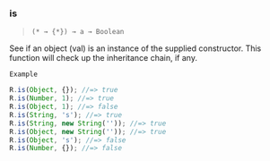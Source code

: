 ### is

> `(* → {*}) → a → Boolean`

See if an object (val) is an instance of the supplied constructor. This function will check up the inheritance chain, if any.

`Example`

```js
R.is(Object, {}); //=> true
R.is(Number, 1); //=> true
R.is(Object, 1); //=> false
R.is(String, 's'); //=> true
R.is(String, new String('')); //=> true
R.is(Object, new String('')); //=> true
R.is(Object, 's'); //=> false
R.is(Number, {}); //=> false
```
